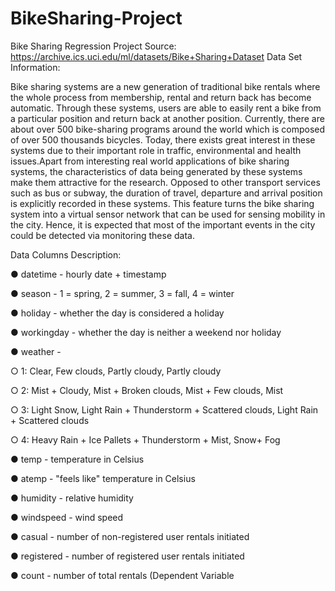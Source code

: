 # BikeSharing-Project
Bike Sharing Regression Project
Source:
https://archive.ics.uci.edu/ml/datasets/Bike+Sharing+Dataset
Data Set Information:

Bike sharing systems are a new generation of traditional bike rentals where the whole process from membership, rental and return back has become automatic. Through these systems, users are able to easily rent a bike from a particular position and return
back at another position. Currently, there are about over 500 bike-sharing programs around the world which is composed of over 500 thousands bicycles. Today, there exists great interest in these systems due to their important role in traffic, environmental and health issues.Apart from interesting real world applications of bike sharing systems, the
characteristics of data being generated by these systems make them attractive for the research. Opposed to other transport services such as bus or subway, the duration of travel, departure and arrival position is explicitly recorded in these systems. This feature turns the bike sharing system into a virtual sensor network that can be used for sensing
mobility in the city. Hence, it is expected that most of the important events in the city could be detected via monitoring these data.

Data Columns Description:

● datetime - hourly date + timestamp

● season - 1 = spring, 2 = summer, 3 = fall, 4 = winter

● holiday - whether the day is considered a holiday

● workingday - whether the day is neither a weekend nor holiday

● weather -

○ 1: Clear, Few clouds, Partly cloudy, Partly cloudy

○ 2: Mist + Cloudy, Mist + Broken clouds, Mist + Few clouds, Mist

○ 3: Light Snow, Light Rain + Thunderstorm + Scattered clouds, Light Rain + Scattered clouds

○ 4: Heavy Rain + Ice Pallets + Thunderstorm + Mist, Snow+ Fog

● temp - temperature in Celsius

● atemp - "feels like" temperature in Celsius

● humidity - relative humidity

● windspeed - wind speed

● casual - number of non-registered user rentals initiated

● registered - number of registered user rentals initiated

● count - number of total rentals (Dependent Variable

